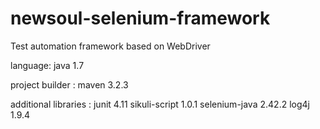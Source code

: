 newsoul-selenium-framework
==========================

Test automation framework based on WebDriver 

language:
java 1.7

project builder :
maven 3.2.3

additional libraries :
junit 4.11
sikuli-script 1.0.1
selenium-java 2.42.2
log4j 1.9.4



